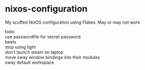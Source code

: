 # nixos-configuration
My scuffed NixOS configuration using Flakes. May or may not work 

todo:<br> 
	use passwordfile for secret password<br>
	beets<br>
	stop using light<br>
	don't launch steam on laptop<br>
	move sway window bindings into their modules<br>
	sway default workspace<br>
